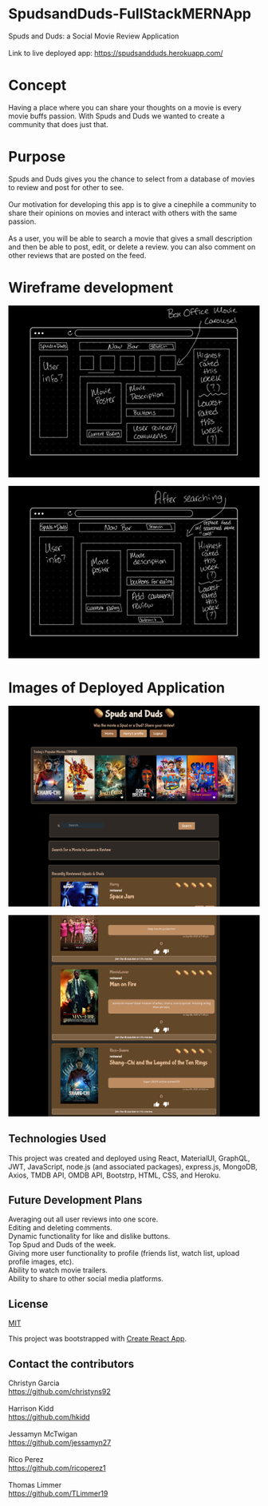 # SpudsandDuds-FullStackMERNApp
Spuds and Duds: a Social Movie Review Application<br><br>
Link to live deployed app: https://spudsandduds.herokuapp.com/

# Concept
Having a place where you can share your thoughts on a movie is every movie buffs passion. With Spuds and Duds we wanted to create a community that does just that.

# Purpose
Spuds and Duds gives you the chance to select from a database of movies to review and post for other to see.
<br><br>
Our motivation for developing this app is to give a cinephile a community to share their opinions on movies and interact with others with the same passion. 
<br><br>
As a user, you will be able to search a movie that gives a small description and then be able to post, edit, or delete a review. you can also comment on other reviews that are posted on the feed. 

# Wireframe development
![InitialLandingPageDesign](./client/src/images/Spuds&Duds_Wireframe1.png)

![PostSearchPageDesign](./client/src/images/Spuds&Duds_Wireframe2.png)

# Images of Deployed Application
![MainLandingPage](./client/src/images/SpudsAndDudsLandingPage.png)

![MainReviewList](./client/src/images/MainReviewList.png)

## Technologies Used
This project was created and deployed using React, MaterialUI, GraphQL, JWT, JavaScript, node.js (and associated packages), express.js, MongoDB, Axios, TMDB API, OMDB API, Bootstrp, HTML, CSS, and Heroku. 

## Future Development Plans
Averaging out all user reviews into one score.
<br> 
Editing and deleting comments.
<br> 
Dynamic functionality for like and dislike buttons.
<br> 
Top Spud and Duds of the week.
<br> 
Giving more user functionality to profile (friends list, watch list, upload profile images, etc). 
<br> 
Ability to watch movie trailers. 
<br> 
Ability to share to other social media platforms.


## License
[MIT](https://choosealicense.com/licenses/mit/)
<br>


This project was bootstrapped with [Create React App](https://github.com/facebook/create-react-app).


## Contact the contributors
Christyn Garcia <br>
https://github.com/christyns92
<br><br>
Harrison Kidd <br>
https://github.com/hkidd
<br><br>
Jessamyn McTwigan <br>
https://github.com/jessamyn27
<br><br>
Rico Perez <br>
https://github.com/ricoperez1
<br><br>
Thomas Limmer <br>
https://github.com/TLimmer19